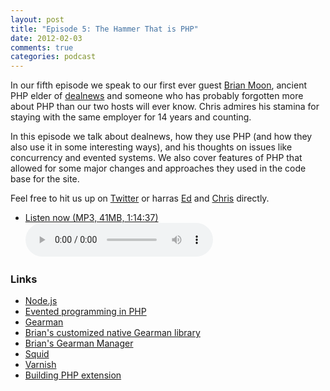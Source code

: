 ```yaml
---
layout: post
title: "Episode 5: The Hammer That is PHP"
date: 2012-02-03
comments: true
categories: podcast
---
```


In our fifth episode we speak to our first ever guest [Brian Moon](https://twitter.com/brianlmoon), ancient PHP elder of [dealnews](http://dealnews.com) and someone who has probably forgotten more about PHP than our two hosts will ever know. Chris admires his stamina for staying with the same employer for 14 years and counting.

In this episode we talk about dealnews, how they use PHP (and how they also use it in some interesting ways), and his thoughts on issues like concurrency and evented systems. We also cover features of PHP that allowed for some major changes and approaches they used in the code base for the site.

Feel free to hit us up on [Twitter](https://twitter.com/devhell) or harras [Ed](https://twitter.com/funkatron) and [Chris](https://twitter.com/grmpyprogrammer) directly.

* <a href="http://devhell.s3.amazonaws.com/ep5-64mono.mp3" rel="enclosure">Listen now (MP3, 41MB, 1:14:37)</a>    
	<audio controls src="http://devhell.s3.amazonaws.com/ep5-64mono.mp3">

### Links

* [Node.js](https://nodejs.org)
* [Evented programming in PHP](http://toys.lerdorf.com/archives/57-ZeroMQ-+-libevent-in-PHP.html)
* [Gearman](http://gearman.org/)
* [Brian's customized native Gearman library](https://github.com/brianlmoon/net_gearman)
* [Brian's Gearman Manager](https://github.com/brianlmoon/GearmanManager)
* [Squid](http://www.squid-cache.org/)
* [Varnish](https://www.varnish-cache.org/)
* [Building PHP extension](http://devzone.zend.com/303/extension-writing-part-i-introduction-to-php-and-zend/)

